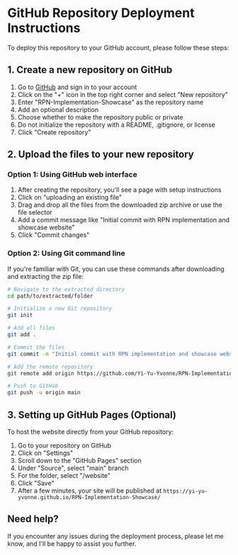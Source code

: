 # GitHub Repository Deployment Instructions

To deploy this repository to your GitHub account, please follow these steps:

## 1. Create a new repository on GitHub

1. Go to [GitHub](https://github.com/) and sign in to your account
2. Click on the "+" icon in the top right corner and select "New repository"
3. Enter "RPN-Implementation-Showcase" as the repository name
4. Add an optional description
5. Choose whether to make the repository public or private
6. Do not initialize the repository with a README, .gitignore, or license
7. Click "Create repository"

## 2. Upload the files to your new repository

### Option 1: Using GitHub web interface

1. After creating the repository, you'll see a page with setup instructions
2. Click on "uploading an existing file"
3. Drag and drop all the files from the downloaded zip archive or use the file selector
4. Add a commit message like "Initial commit with RPN implementation and showcase website"
5. Click "Commit changes"

### Option 2: Using Git command line

If you're familiar with Git, you can use these commands after downloading and extracting the zip file:

```bash
# Navigate to the extracted directory
cd path/to/extracted/folder

# Initialize a new Git repository
git init

# Add all files
git add .

# Commit the files
git commit -m "Initial commit with RPN implementation and showcase website"

# Add the remote repository
git remote add origin https://github.com/Yi-Yu-Yvonne/RPN-Implementation-Showcase.git

# Push to GitHub
git push -u origin main
```

## 3. Setting up GitHub Pages (Optional)

To host the website directly from your GitHub repository:

1. Go to your repository on GitHub
2. Click on "Settings"
3. Scroll down to the "GitHub Pages" section
4. Under "Source", select "main" branch
5. For the folder, select "/website"
6. Click "Save"
7. After a few minutes, your site will be published at `https://yi-yu-yvonne.github.io/RPN-Implementation-Showcase/`

## Need help?

If you encounter any issues during the deployment process, please let me know, and I'll be happy to assist you further.
